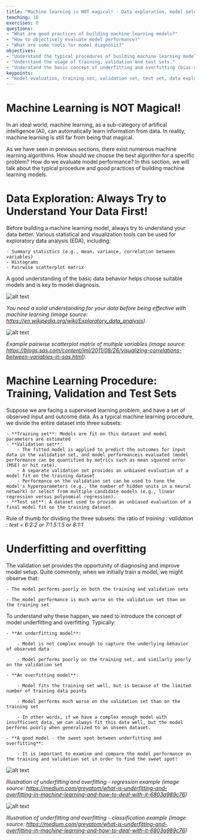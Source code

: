 ```yaml
---
title: "Machine learning is NOT magical! - Data exploration, model selection and evaluation"
teaching: 10
exercises: 0
questions:
- "What are good practices of building machine learning models?"
- "How to objectively evaluate model performance?"
- "What are some tools for model diagnosis?"
objectives:
- "Understand the typical procedures of building machine learning models."
- "Understand the usage of training, validation and test sets."
- "Understand the basic concept of underfitting and overfitting (bias-variance trade-off)."
keypoints:
- "model evaluation, training set, validation set, test set, data exploration"
---
```


# Machine Learning is NOT Magical!

In an ideal world, machine learning, as a sub-category of artifical intelligence (AI), can automatically learn information from data. In reality, machine learning is still far from being that magical.

As we have seen in previous sections, there exist numerous machine learning algorithms. How should we choose the best algorithm for a specific problem? How do we evaluate model performance? In this section, we will talk about the typical procedure and good practices of building machine learning models.

# Data Exploration: Always Try to Understand Your Data First!

Before building a machine learning model, always try to understand your data better. Various statistical and visualization tools can be used for exploratory data analysis (EDA), including:

    - Summary statistics (e.g., mean, variance, correlation between variables)
    - Histograms
    - Pairwise scatterplot matrix

A good understanding of the basic data behavior helps choose suitable models and is key to model diagnosis.

![alt text](https://upload.wikimedia.org/wikipedia/commons/b/ba/Data_visualization_process_v1.png)

<i>You need a solid understanding for your data before being effective with machine learning (image source: https://en.wikipedia.org/wiki/Exploratory_data_analysis).</i>

![alt text](https://blogs.sas.com/content/iml/files/2011/08/corr.png)

<i>Example pairwise scatterplot matrix of multiple variables (image source: https://blogs.sas.com/content/iml/2011/08/26/visualizing-correlations-between-variables-in-sas.html).</i>

# Machine Learning Procedure: Training, Validation and Test Sets

Suppose we are facing a supervised learning problem, and have a set of observed input and outcome data. As a typical machine learning procedure, we divide the entire dataset into three subsets:

    - **Training set**: Models are fit on this dataset and model parameters are estimated
    - **Validation set**:
        - The fitted model is applied to predict the outcomes for input data in the validation set, and model performanceis evaluated (model performance can be quantified by metrics such as mean squared error (MSE) or hit rate).
        - A separate validation set provides an unbiased evaluation of a model fit on the training dataset
        - Performance on the validation set can be used to tune the model's hyperparameters (e.g., the number of hidden units in a neural network) or select from multiple candidate models (e.g., linear regression versus polynomial regression).
    - **Test set**: A dataset used to provide an unbiased evaluation of a final model fit on the training dataset.

Rule of thumb for dividing the three subsets: the ratio of *training : validation : test = 6:2:2 or 7:1.5:1.5 or 8:1:1*

# Underfitting and overfitting

The validation set provides the opportunity of diagnosing and improve model setup. Quite commonly, when we initially train a model, we might observe that:

    - The model performs poorly on both the training and validation sets

    - The model performance is much worse on the validation set than on the training set

To understand why these happen, we need to introduce the concept of model underfitting and overfitting. Typically:

    - **An underfitting model**:

        - Model is not complex enough to capture the underlying behavior of observed data

        - Model performs poorly on the training set, and similarly poorly on the validation set

    - **An overfitting model**:

        - Model fits the training set well, but is because of the limited number of training data points

        - Model performs much worse on the validation set than on the training set

        - In other words, if we have a complex enough model with insufficient data, we can always fit this data well, but the model performs poorly when generalized to an unseen dataset.

    - **A good model - the sweet spot between underfitting and overfitting**:

        - It is important to examine and compare the model performance on the training and validation set in order to find the sweet spot!

![alt text](https://cdn-images-1.medium.com/max/1600/1*_7OPgojau8hkiPUiHoGK_w.png)

<i>Illustration of underfitting and overfitting - regression example (image source: https://medium.com/greyatom/what-is-underfitting-and-overfitting-in-machine-learning-and-how-to-deal-with-it-6803a989c76)</i>

![alt text](https://cdn-images-1.medium.com/max/1600/1*JZbxrdzabrT33Yl-LrmShw.png)

<i>Illustration of underfitting and overfitting - classification example (image source: https://medium.com/greyatom/what-is-underfitting-and-overfitting-in-machine-learning-and-how-to-deal-with-it-6803a989c76)</i>


